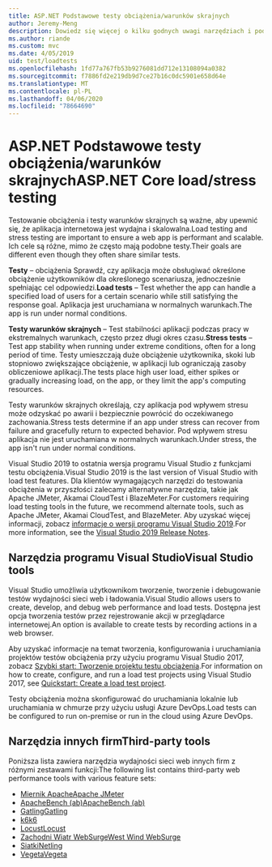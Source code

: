 ```yaml
---
title: ASP.NET Podstawowe testy obciążenia/warunków skrajnych
author: Jeremy-Meng
description: Dowiedz się więcej o kilku godnych uwagi narzędziach i podejściach do testowania obciążenia i testowania warunków skrajnych ASP.NET aplikacji Core.
ms.author: riande
ms.custom: mvc
ms.date: 4/05/2019
uid: test/loadtests
ms.openlocfilehash: 1fd77a767fb53b9276081dd712e13108094a0382
ms.sourcegitcommit: f7886fd2e219db9d7ce27b16c0dc5901e658d64e
ms.translationtype: MT
ms.contentlocale: pl-PL
ms.lasthandoff: 04/06/2020
ms.locfileid: "78664690"
---
```

# <a name="aspnet-core-loadstress-testing"></a><span data-ttu-id="079a1-103">ASP.NET Podstawowe testy obciążenia/warunków skrajnych</span><span class="sxs-lookup"><span data-stu-id="079a1-103">ASP.NET Core load/stress testing</span></span>

<span data-ttu-id="079a1-104">Testowanie obciążenia i testy warunków skrajnych są ważne, aby upewnić się, że aplikacja internetowa jest wydajna i skalowalna.</span><span class="sxs-lookup"><span data-stu-id="079a1-104">Load testing and stress testing are important to ensure a web app is performant and scalable.</span></span> <span data-ttu-id="079a1-105">Ich cele są różne, mimo że często mają podobne testy.</span><span class="sxs-lookup"><span data-stu-id="079a1-105">Their goals are different even though they often share similar tests.</span></span>

<span data-ttu-id="079a1-106">**Testy** &ndash; obciążenia Sprawdź, czy aplikacja może obsługiwać określone obciążenie użytkowników dla określonego scenariusza, jednocześnie spełniając cel odpowiedzi.</span><span class="sxs-lookup"><span data-stu-id="079a1-106">**Load tests** &ndash; Test whether the app can handle a specified load of users for a certain scenario while still satisfying the response goal.</span></span> <span data-ttu-id="079a1-107">Aplikacja jest uruchamiana w normalnych warunkach.</span><span class="sxs-lookup"><span data-stu-id="079a1-107">The app is run under normal conditions.</span></span>

<span data-ttu-id="079a1-108">**Testy warunków skrajnych** &ndash; Test stabilności aplikacji podczas pracy w ekstremalnych warunkach, często przez długi okres czasu.</span><span class="sxs-lookup"><span data-stu-id="079a1-108">**Stress tests** &ndash; Test app stability when running under extreme conditions, often for a long period of time.</span></span> <span data-ttu-id="079a1-109">Testy umieszczają duże obciążenie użytkownika, skoki lub stopniowo zwiększające obciążenie, w aplikacji lub ograniczają zasoby obliczeniowe aplikacji.</span><span class="sxs-lookup"><span data-stu-id="079a1-109">The tests place high user load, either spikes or gradually increasing load, on the app, or they limit the app's computing resources.</span></span>

<span data-ttu-id="079a1-110">Testy warunków skrajnych określają, czy aplikacja pod wpływem stresu może odzyskać po awarii i bezpiecznie powrócić do oczekiwanego zachowania.</span><span class="sxs-lookup"><span data-stu-id="079a1-110">Stress tests determine if an app under stress can recover from failure and gracefully return to expected behavior.</span></span> <span data-ttu-id="079a1-111">Pod wpływem stresu aplikacja nie jest uruchamiana w normalnych warunkach.</span><span class="sxs-lookup"><span data-stu-id="079a1-111">Under stress, the app isn't run under normal conditions.</span></span>

<span data-ttu-id="079a1-112">Visual Studio 2019 to ostatnia wersja programu Visual Studio z funkcjami testu obciążenia.</span><span class="sxs-lookup"><span data-stu-id="079a1-112">Visual Studio 2019 is the last version of Visual Studio with load test features.</span></span> <span data-ttu-id="079a1-113">Dla klientów wymagających narzędzi do testowania obciążenia w przyszłości zalecamy alternatywne narzędzia, takie jak Apache JMeter, Akamai CloudTest i BlazeMeter.</span><span class="sxs-lookup"><span data-stu-id="079a1-113">For customers requiring load testing tools in the future, we recommend alternate tools, such as Apache JMeter, Akamai CloudTest, and BlazeMeter.</span></span> <span data-ttu-id="079a1-114">Aby uzyskać więcej informacji, zobacz [informacje o wersji programu Visual Studio 2019](/visualstudio/releases/2019/release-notes-v16.0#test-tools).</span><span class="sxs-lookup"><span data-stu-id="079a1-114">For more information, see the [Visual Studio 2019 Release Notes](/visualstudio/releases/2019/release-notes-v16.0#test-tools).</span></span>

## <a name="visual-studio-tools"></a><span data-ttu-id="079a1-115">Narzędzia programu Visual Studio</span><span class="sxs-lookup"><span data-stu-id="079a1-115">Visual Studio tools</span></span>

<span data-ttu-id="079a1-116">Visual Studio umożliwia użytkownikom tworzenie, tworzenie i debugowanie testów wydajności sieci web i ładowania.</span><span class="sxs-lookup"><span data-stu-id="079a1-116">Visual Studio allows users to create, develop, and debug web performance and load tests.</span></span> <span data-ttu-id="079a1-117">Dostępna jest opcja tworzenia testów przez rejestrowanie akcji w przeglądarce internetowej.</span><span class="sxs-lookup"><span data-stu-id="079a1-117">An option is available to create tests by recording actions in a web browser.</span></span>

<span data-ttu-id="079a1-118">Aby uzyskać informacje na temat tworzenia, konfigurowania i uruchamiania projektów testów obciążenia przy użyciu programu Visual Studio 2017, zobacz [Szybki start: Tworzenie projektu testu obciążenia](/visualstudio/test/quickstart-create-a-load-test-project?view=vs-2017).</span><span class="sxs-lookup"><span data-stu-id="079a1-118">For information on how to create, configure, and run a load test projects using Visual Studio 2017, see [Quickstart: Create a load test project](/visualstudio/test/quickstart-create-a-load-test-project?view=vs-2017).</span></span>

<span data-ttu-id="079a1-119">Testy obciążenia można skonfigurować do uruchamiania lokalnie lub uruchamiania w chmurze przy użyciu usługi Azure DevOps.</span><span class="sxs-lookup"><span data-stu-id="079a1-119">Load tests can be configured to run on-premise or run in the cloud using Azure DevOps.</span></span>

## <a name="third-party-tools"></a><span data-ttu-id="079a1-120">Narzędzia innych firm</span><span class="sxs-lookup"><span data-stu-id="079a1-120">Third-party tools</span></span>

<span data-ttu-id="079a1-121">Poniższa lista zawiera narzędzia wydajności sieci web innych firm z różnymi zestawami funkcji:</span><span class="sxs-lookup"><span data-stu-id="079a1-121">The following list contains third-party web performance tools with various feature sets:</span></span>

* [<span data-ttu-id="079a1-122">Miernik Apache</span><span class="sxs-lookup"><span data-stu-id="079a1-122">Apache JMeter</span></span>](https://jmeter.apache.org/)
* [<span data-ttu-id="079a1-123">ApacheBench (ab)</span><span class="sxs-lookup"><span data-stu-id="079a1-123">ApacheBench (ab)</span></span>](https://httpd.apache.org/docs/2.4/programs/ab.html)
* [<span data-ttu-id="079a1-124">Gatling</span><span class="sxs-lookup"><span data-stu-id="079a1-124">Gatling</span></span>](https://gatling.io/)
* [<span data-ttu-id="079a1-125">k6</span><span class="sxs-lookup"><span data-stu-id="079a1-125">k6</span></span>](https://k6.io)
* [<span data-ttu-id="079a1-126">Locust</span><span class="sxs-lookup"><span data-stu-id="079a1-126">Locust</span></span>](https://locust.io/)
* [<span data-ttu-id="079a1-127">Zachodni Wiatr WebSurge</span><span class="sxs-lookup"><span data-stu-id="079a1-127">West Wind WebSurge</span></span>](https://websurge.west-wind.com/)
* [<span data-ttu-id="079a1-128">Siatki</span><span class="sxs-lookup"><span data-stu-id="079a1-128">Netling</span></span>](https://github.com/hallatore/Netling)
* [<span data-ttu-id="079a1-129">Vegeta</span><span class="sxs-lookup"><span data-stu-id="079a1-129">Vegeta</span></span>](https://github.com/tsenart/vegeta)

